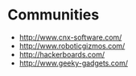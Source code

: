 # Communities

- http://www.cnx-software.com/
- http://www.roboticgizmos.com/
- http://hackerboards.com/
- http://www.geeky-gadgets.com/
